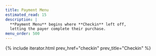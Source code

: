 ```yaml
---
title: Payment Menu
estimated_read: 15
description: |
  **Payment Menu** begins where **Checkin** left off,
  letting the payer complete their purchase.
menu_order: 500
---
```



{% include iterator.html prev_href="checkin"
                         prev_title="Checkin" %}
